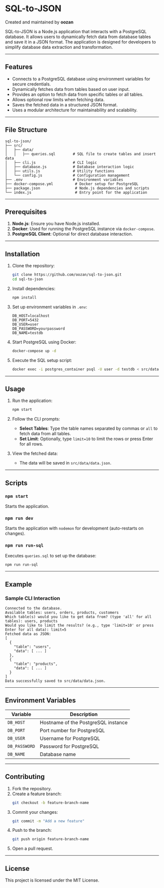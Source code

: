 # SQL-to-JSON

Created and maintained by **oozan**

SQL-to-JSON is a Node.js application that interacts with a PostgreSQL database. It allows users to dynamically fetch data from database tables and save it in a JSON format. The application is designed for developers to simplify database data extraction and transformation.

---

## Features

- Connects to a PostgreSQL database using environment variables for secure credentials.
- Dynamically fetches data from tables based on user input.
- Provides an option to fetch data from specific tables or all tables.
- Allows optional row limits when fetching data.
- Saves the fetched data in a structured JSON format.
- Uses a modular architecture for maintainability and scalability.

---

## File Structure

```plaintext
sql-to-json/
├── src/
│   ├── data/
│   │   ├── queries.sql        # SQL file to create tables and insert data
│   ├── cli.js                 # CLI logic
│   ├── database.js            # Database interaction logic
│   ├── utils.js               # Utility functions
│   └── config.js              # Configuration management
├── .env                       # Environment variables
├── docker-compose.yml          # Docker setup for PostgreSQL
├── package.json                # Node.js dependencies and scripts
└── index.js                    # Entry point for the application
```

---

## Prerequisites

1. **Node.js**: Ensure you have Node.js installed.
2. **Docker**: Used for running the PostgreSQL instance via `docker-compose`.
3. **PostgreSQL Client**: Optional for direct database interaction.

---

## Installation

1. Clone the repository:

   ```bash
   git clone https://github.com/oozan/sql-to-json.git
   cd sql-to-json
   ```

2. Install dependencies:

   ```bash
   npm install
   ```

3. Set up environment variables in `.env`:

   ```plaintext
   DB_HOST=localhost
   DB_PORT=5432
   DB_USER=user
   DB_PASSWORD=yourpassword
   DB_NAME=testdb
   ```

4. Start PostgreSQL using Docker:

   ```bash
   docker-compose up -d
   ```

5. Execute the SQL setup script:

   ```bash
   docker exec -i postgres_container psql -U user -d testdb < src/data/queries.sql
   ```

---

## Usage

1. Run the application:

   ```bash
   npm start
   ```

2. Follow the CLI prompts:

   - **Select Tables**: Type the table names separated by commas or `all` to fetch data from all tables.
   - **Set Limit**: Optionally, type `limit=10` to limit the rows or press Enter for all rows.

3. View the fetched data:
   - The data will be saved in `src/data/data.json`.

---

## Scripts

### `npm start`

Starts the application.

### `npm run dev`

Starts the application with `nodemon` for development (auto-restarts on changes).

### `npm run run-sql`

Executes `queries.sql` to set up the database:

```bash
npm run run-sql
```

---

## Example

### Sample CLI Interaction

```plaintext
Connected to the database.
Available tables: users, orders, products, customers
Which table(s) would you like to get data from? (type 'all' for all tables): users, products
Would you like to limit the results? (e.g., type 'limit=10' or press Enter for all data): limit=5
Fetched data as JSON:
[
  {
    "table": "users",
    "data": [ ... ]
  },
  {
    "table": "products",
    "data": [ ... ]
  }
]
Data successfully saved to src/data/data.json.
```

---

## Environment Variables

| Variable      | Description                         |
| ------------- | ----------------------------------- |
| `DB_HOST`     | Hostname of the PostgreSQL instance |
| `DB_PORT`     | Port number for PostgreSQL          |
| `DB_USER`     | Username for PostgreSQL             |
| `DB_PASSWORD` | Password for PostgreSQL             |
| `DB_NAME`     | Database name                       |

---

## Contributing

1. Fork the repository.
2. Create a feature branch:
   ```bash
   git checkout -b feature-branch-name
   ```
3. Commit your changes:
   ```bash
   git commit -m "Add a new feature"
   ```
4. Push to the branch:
   ```bash
   git push origin feature-branch-name
   ```
5. Open a pull request.

---

## License

This project is licensed under the MIT License.
